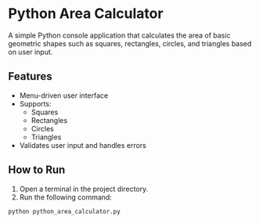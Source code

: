 # Python Area Calculator

A simple Python console application that calculates the area of basic geometric shapes such as squares, rectangles, circles, and triangles based on user input.

## Features
- Menu-driven user interface
- Supports:
  - Squares
  - Rectangles
  - Circles
  - Triangles
- Validates user input and handles errors

## How to Run

1. Open a terminal in the project directory.
2. Run the following command:

```bash
python python_area_calculator.py

